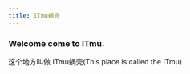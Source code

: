 ```yaml
---
title: ITmu蜗壳
---
```


<ClientOnly> 
  <Plum/>
</ClientOnly>

<!-- ### My name is ZhengKe.

If you happen to speak Chinese, my Chinese name is 范正科 (Fàn zhèng kē). -->
### Welcome come to ITmu.

这个地方叫做 ITmu蜗壳(This place is called the ITmu)